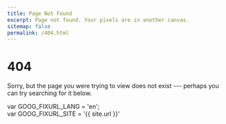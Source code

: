 ```yaml
---
title: Page Not Found
excerpt: Page not found. Your pixels are in another canvas.
sitemap: false
permalink: /404.html
---
```


# 404

Sorry, but the page you were trying to view does not exist --- perhaps you can try searching for it below.

  
  var GOOG\_FIXURL\_LANG = 'en';  
  var GOOG\_FIXURL\_SITE = '{{ site.url }}'  
  


